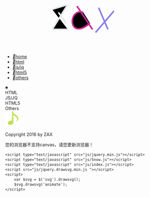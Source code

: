 <html lang="en">
<head>
    <meta charset="UTF-8">
    <meta name="format-detection" content="telephone=no">
    <meta name="apple-mobile-web-app-capable" content="yes">
    <meta name="apple-mobile-web-app-status-bar-style" content="black">
    <meta name="viewport" content="width=device-width, initial-scale=1.0, maximum-scale=1.0, user-scalable=0，minimum-scale=1.0">
    <meta name="keywords" content="zax 博客 前端技术 前端 前端工程师 HTML5">
    <title></title>
    <link rel="stylesheet" href="css/reset.css" />
    <link rel="stylesheet" href="css/bootstrap.css">
    <link rel="stylesheet" href="css/footer.css">
    <link rel="stylesheet" href="css/index.css" />
<body>
    <!--header start-->
    <header class="container cd-header">
        <div class="logo">
            <a href="#">
                <svg xmlns="http://www.w3.org/2000/svg" version="1.1" width="200px" height="100px">
                    您的浏览器不支持svg，请您更新浏览器！
                    <!-- Z -->
                    <g>
                        <g class="list">
                            <path class="list-item" d="M0 15L50 0L0 80L50 80M20 25L45 60Z" style="stroke:#f00; opacity:1;"></path>
                            <path class="list-item" d="M0 15L50 0L0 80L50 80M20 25L45 60Z" style="stroke:#1cbf3d; opacity:1;"></path>
                            <path class="list-item" d="M0 15L50 0L0 80L50 80M20 25L45 60Z" style="stroke:#e3e8ea; stroke-width:5px; opacity:1;"></path>
                        </g>
                    </g>
                    <!-- A -->
                    <g>
                        <g class="list">
                            <path class="list-item" d="M100 25C50 10 50 120 122 60M80 5L130 80Z" style="stroke:#1cbf3d; opacity:1;"></path>
                            <path class="list-item" d="M100 25C50 10 50 120 122 60M80 5L130 80Z" style="stroke:#1d7598; opacity:1;"></path>
                            <path class="list-item" d="M100 25C50 10 50 120 122 60M80 5L130 80Z" style="stroke:#ca2799; stroke-width:5px; opacity:10;"></path>
                        </g>
                    </g>
                    <!-- X -->
                    <g>
                        <g class="list">
                            <path class="list-item" d="M150 10L180 80M200 20L140 90Z" style="stroke:#77d40d; opacity:1;"></path>
                            <path class="list-item" d="M150 10L180 80M200 20L140 90Z" style="stroke:#773c13; opacity:1;"></path>
                            <path class="list-item" d="M150 10L180 80M200 20L140 90Z" style="stroke:#8a7fec; stroke-width:5px; opacity:1;"></path>
                        </g>
                    </g>
                </svg>
            </a>
        </div>
        <div class="cd-3d-nav-trigger">
            <span class="button"></span>
        </div>
    </header>
    <!--nav start-->
    <nav class="container-fluid cd-3d-nav-container">
        <ul class="cd-3d-div">
            <li class="cd-selected"><a href="#"><i class="iconfont">&#xe657;</i><span>home</span></a></li>
            <li><a href="#"><i class="iconfont">&#xe638;</i><span>html</span></a></li>
            <li><a href="#"><i class="iconfont">&#xe619;</i><span>js/jq</span></a></li>
            <li><a href="#"><i class="iconfont">&#xe66b;</i><span>html5</span></a></li>
            <li><a href="others/others.html"><i class="iconfont">&#xe607;</i><span>others</span></a></li>
        </ul>
    </nav>
    <!-- mobile nav  -->
    <div class="mobNav">
        <div class="mobBtn">&clubs;</div>
        <div class="mobList">
            <nav class="mobItem">HTML</nav>
            <nav class="mobItem">JS/JQ</nav>
            <nav class="mobItem">HTML5</nav>
            <nav class="mobItem">Others</nav>
        </div>
    </div>
    <!--main start-->
    <main class="container">
        <!--music start -->
        <div id="music">
            <audio id="audio" src="music/Let It Go .mp3" autoplay loop ></audio>
            <!--<iframe frameborder="no" border="0" marginwidth="0" marginheight="0" width=330 height=86 src="//music.163.com/outchain/player?type=2&id=440353296&auto=0&height=66"></iframe>-->
            <img src="img/music.png" alt="音乐播放器">
        </div>
        <!--heart start-->
        <div id="heart">
            <div class="heart-item"></div>
            <div class="heart-item"></div>
            <div class="heart-item"></div>
            <div class="heart-item"></div>
            <div class="heart-item"></div>
            <div class="heart-item"></div>
            <div class="heart-item"></div>
            <div class="heart-item"></div>
            <!--cube start-->
            <!--<div id="cube">
                <div class="font"></div>
                <div class="back"></div>
                <div class="top"></div>
                <div class="bottom"></div>
                <div class="left"></div>
                <div class="right"></div>
            </div>-->
        </div>
        <!--mobile effect start-->
        <div class="introduce" data-text="当你觉得自己又丑又穷的时候，不要悲伤，至少你的判断是对的。生活不止眼前的苟且，还有读不懂的诗和到不了的远方。出卖自己的灵魂和原则并不丢人，丢人的是没能卖一个好价钱。又过去了一天，今天过得怎样，是不是离梦想又远了一些。">
        </div>
        <!--<div class="con-wrap">
            <div class="fl bigShow">
                <img src="img/con1big.png" alt="">
            </div>
            <div class="fr smallList">
                <ul>
                    <li class="list-item"><a href=""><img src="img/con1small.png" alt=""><span class="mark"></span><span class="text">Description Text</span></a></li>
                    <li class="list-item"><a href=""><img src="img/con2small.png" alt=""><span class="mark"></span><span class="text">Description Text</span></a></li>
                    <li class="list-item"><a href=""><img src="img/con3small.png" alt=""><span class="mark"></span><span class="text">Description Text</span></a></li>
                    <li class="list-item"><a href=""><img src="img/con4small.png" alt=""><span class="mark"></span><span class="text">Description Text</span></a></li>
                    <li class="list-item"><a href=""><img src="img/con5small.png" alt=""><span class="mark mark1"></span><span class="mark mark2"></span><span class="text">Description Text</span></a></li>
                    <li class="list-item"><a href=""><img src="img/con6small.png" alt=""><span class="mark"></span><span class="text">Description Text</span></a></li>
                    <li class="list-item"><a href=""><img src="img/con7small.png" alt=""><span class="mark"></span><span class="text">Description Text</span></a></li>
                    <li class="list-item"><a href=""><img src="img/con8small.png" alt=""><span class="mark"></span><span class="text">Description Text</span></a></li>
                    <li class="list-item"><a href=""><img src="img/con9small.png" alt=""><span class="mark"></span><span class="text">Description Text</span></a></li>
                    <li class="list-item"><a href=""><img src="img/con10small.png" alt=""><span class="mark"></span><span class="text">Description Text</span></a></li>
                    <li class="list-item"><a href=""><img src="img/con11small.png" alt=""><span class="mark mark3"></span><span class="mark mark4"></span><span class="text">Description Text</span></a></li>
                    <li class="list-item"><a href=""><img src="img/con12small.png" alt=""><span class="mark"></span><span class="text">Description Text</span></a></li>
                </ul>
            </div>
        </div>--->
    </main>
    <!--footer start-->
    <footer class="container-fluid">
        <section class="row">
            <p class="copyright">Copyright 2016 by ZAX</p>
        </section>
    </footer>
    <canvas id="canvas">
        您的浏览器不支持canvas，请您更新浏览器！
    </canvas>




    <script type="text/javascript" src="js/jquery.min.js"></script>
    <script type="text/javascript" src="js/Snow.js"></script>
    <script type="text/javascript" src="js/index.js"></script>
    <script src="js/jquery.drawsvg.min.js "></script>
    <script>
        var $svg = $('svg').drawsvg();
        $svg.drawsvg('animate');
    </script>
</body>
